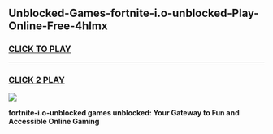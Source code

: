 
## Unblocked-Games-fortnite-i.o-unblocked-Play-Online-Free-4hlmx
<h3>
<a href="https://premium76.site?title=fortnite-i.o-unblocked&ref=26A">CLICK TO PLAY</a></h3>
<hr>

<h3>
<a href="https://premium76.site?title=fortnite-i.o-unblocked&ref=26A">CLICK 2 PLAY</a>
  
</h3>

<a href="https://premium76.site?title=fortnite-i.o-unblocked&ref=26A"><img src="https://clearcache.store/games.png"></a>


**fortnite-i.o-unblocked games unblocked: Your Gateway to Fun and Accessible Online Gaming**
